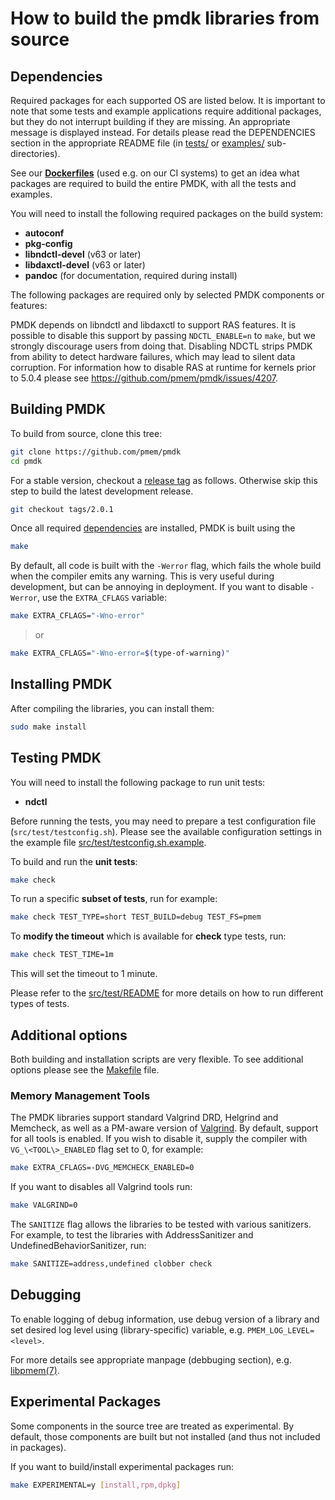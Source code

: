 # How to build the pmdk libraries from source

## Dependencies

Required packages for each supported OS are listed below. It is important to note that some tests and example applications require additional packages, but they do not interrupt building if they are missing. An appropriate message is displayed instead. For details please read the DEPENDENCIES section in the appropriate README file
(in [tests/](src/test/README) or [examples/](src/examples/README) sub-directories).

See our **[Dockerfiles](utils/docker/images)** (used e.g. on our CI
systems) to get an idea what packages are required to build
the entire PMDK, with all the tests and examples.

You will need to install the following required packages on the build system:

* **autoconf**
* **pkg-config**
* **libndctl-devel** (v63 or later)
* **libdaxctl-devel** (v63 or later)
* **pandoc** (for documentation, required during install)

The following packages are required only by selected PMDK components
or features:

PMDK depends on libndctl and libdaxctl to support RAS features. It is possible
to disable this support by passing `NDCTL_ENABLE=n` to `make`, but we strongly
discourage users from doing that. Disabling NDCTL strips PMDK from ability to
detect hardware failures, which may lead to silent data corruption.
For information how to disable RAS at runtime for kernels prior to 5.0.4 please
see https://github.com/pmem/pmdk/issues/4207.

## Building PMDK

To build from source, clone this tree:

```sh
git clone https://github.com/pmem/pmdk
cd pmdk
```

For a stable version, checkout a [release tag](https://github.com/pmem/pmdk/releases) as follows. Otherwise skip this step to build the latest development release.

```sh
git checkout tags/2.0.1
```

Once all required [dependencies](#dependencies) are installed, PMDK is built using the

```sh
make
```

By default, all code is built with the `-Werror` flag, which fails
the whole build when the compiler emits any warning. This is very useful during
development, but can be annoying in deployment. If you want to disable `-Werror`,
use the `EXTRA_CFLAGS` variable:

```sh
make EXTRA_CFLAGS="-Wno-error"
```

>or

```sh
make EXTRA_CFLAGS="-Wno-error=$(type-of-warning)"
```

## Installing PMDK

After compiling the libraries, you can install them:

```sh
sudo make install
```

## Testing PMDK

You will need to install the following package to run unit tests:
* **ndctl**

Before running the tests, you may need to prepare a test configuration file (`src/test/testconfig.sh`). Please see the available configuration settings in the example file [src/test/testconfig.sh.example](src/test/testconfig.sh.example).

To build and run the **unit tests**:

```sh
make check
```

To run a specific **subset of tests**, run for example:

```sh
make check TEST_TYPE=short TEST_BUILD=debug TEST_FS=pmem
```

To **modify the timeout** which is available for **check** type tests, run:

```sh
make check TEST_TIME=1m
```

This will set the timeout to 1 minute.

Please refer to the [src/test/README](src/test/README) for more details on how to
run different types of tests.

## Additional options

Both building and installation scripts are very flexible. To see additional options please see the [Makefile](Makefile) file.

### Memory Management Tools

The PMDK libraries support standard Valgrind DRD, Helgrind and Memcheck, as well as a PM-aware version of [Valgrind](https://github.com/pmem/valgrind).
By default, support for all tools is enabled. If you wish to disable it, supply the compiler with `VG_\<TOOL\>_ENABLED` flag set to 0, for example:

```sh
make EXTRA_CFLAGS=-DVG_MEMCHECK_ENABLED=0
```

If you want to disables all Valgrind tools run:

```sh
make VALGRIND=0
```

The `SANITIZE` flag allows the libraries to be tested with various
sanitizers. For example, to test the libraries with AddressSanitizer
and UndefinedBehaviorSanitizer, run:

```sh
make SANITIZE=address,undefined clobber check
```

## Debugging

To enable logging of debug information, use debug version of a library and set
desired log level using (library-specific) variable, e.g. `PMEM_LOG_LEVEL=<level>`.

For more details see appropriate manpage (debbuging section), e.g.
[libpmem(7)](https://pmem.io/pmdk/manpages/linux/master/libpmem/libpmem.7/#debugging-and-error-handling).

## Experimental Packages

Some components in the source tree are treated as experimental. By default,
those components are built but not installed (and thus not included in
packages).

If you want to build/install experimental packages run:

```sh
make EXPERIMENTAL=y [install,rpm,dpkg]
```

